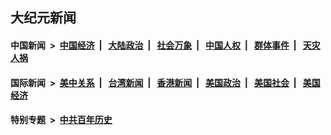 ## 大纪元新闻

#### 中国新闻 &nbsp;>&nbsp; [中国经济](indexes/ncid283/README.md?07222045) &nbsp;| &nbsp; [大陆政治](indexes/ncid277/README.md?07222045) &nbsp;| &nbsp; [社会万象](indexes/ncid282/README.md?07222045) &nbsp;| &nbsp; [中国人权](indexes/ncid278/README.md?07222045) &nbsp;| &nbsp; [群体事件](indexes/ncid279/README.md?07222045) &nbsp;| &nbsp; [天灾人祸](indexes/ncid280/README.md?07222045)

#### 国际新闻 &nbsp;>&nbsp; [美中关系](indexes/nf1412576/README.md?07222045) &nbsp;| &nbsp; [台湾新闻](indexes/ncid1349361/README.md?07222045) &nbsp;| &nbsp; [香港新闻](indexes/ncid1349362/README.md?07222045) &nbsp;| &nbsp; [美国政治](indexes/ncid1078159/README.md?07222045) &nbsp;| &nbsp; [美国社会](indexes/ncid1078160/README.md?07222045) &nbsp;| &nbsp; [美国经济](indexes/ncid1078158/README.md?07222045)

#### 特别专题 &nbsp;>&nbsp; [中共百年历史](https://github.com/easy2view/epoch-special/blob/master/README.md?07222045)  
